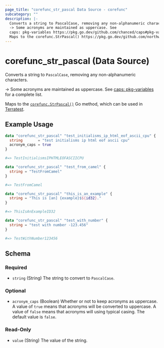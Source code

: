 ```yaml
---
page_title: "corefunc_str_pascal Data Source - corefunc"
subcategory: ""
description: |-
  Converts a string to PascalCase, removing any non-alphanumeric characters.
  -> Some acronyms are maintained as uppercase. See
  caps: pkg-variables https://pkg.go.dev/github.com/chanced/caps#pkg-variables for a complete list.
  Maps to the corefunc.StrPascal() https://pkg.go.dev/github.com/northwood-labs/terraform-provider-corefunc/corefunc#StrPascal Go method, which can be used in Terratest https://terratest.gruntwork.io.
---
```


# corefunc_str_pascal (Data Source)

Converts a string to `PascalCase`, removing any non-alphanumeric characters.

-> Some acronyms are maintained as uppercase. See
[caps: pkg-variables](https://pkg.go.dev/github.com/chanced/caps#pkg-variables) for a complete list.

Maps to the [`corefunc.StrPascal()`](https://pkg.go.dev/github.com/northwood-labs/terraform-provider-corefunc/corefunc#StrPascal) Go method, which can be used in [Terratest](https://terratest.gruntwork.io).

## Example Usage

```terraform
data "corefunc_str_pascal" "test_initialisms_ip_html_eof_ascii_cpu" {
  string       = "test initialisms ip html eof ascii cpu"
  acronym_caps = true
}

#=> TestInitialismsIPHTMLEOFASCIICPU
```

```terraform
data "corefunc_str_pascal" "test_from_camel" {
  string = "TestFromCamel"
}

#=> TestFromCamel
```

```terraform
data "corefunc_str_pascal" "this_is_an_example" {
  string = "This is [an] {example}$${id32}."
}

#=> ThisIsAnExampleID32
```

```terraform
data "corefunc_str_pascal" "test_with_number" {
  string = "test with number -123.456"
}

#=> TestWithNumber123456
```

<!-- schema generated by tfplugindocs -->
## Schema

### Required

* `string` (String) The string to convert to `PascalCase`.

### Optional

* `acronym_caps` (Boolean) Whether or not to keep acronyms as uppercase. A value of `true` means that acronyms will be converted to uppercase. A value of `false` means that acronyms will using typical casing. The default value is `false`.

### Read-Only

* `value` (String) The value of the string.

<!-- Preview the provider docs with the Terraform registry provider docs preview tool: https://registry.terraform.io/tools/doc-preview -->
